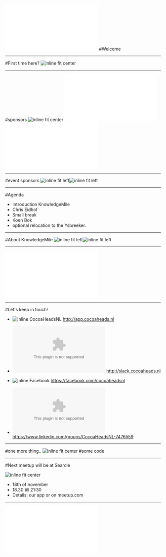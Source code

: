 ![inline fit](../Logos/CocoaHeadsNL.pdf)
#Welcome


---

#First time here?
![inline fit center](../Logos/app.png)

---

#sponsors
![inline fit center](../Logos/framerstudio.png)
![inline fit left](../Logos/egeniq.pdf) ![inline fit left](../Logos/xebia.pdf)

---

#event sponsors
![inline fit left](../Logos/ACICE.png)![inline fit left](../Logos/KnowledgeMile_Logo.png) 

---

#Agenda

- Introduction KnowledgeMile
- Chris Eidhof
- Small break
- Koen Bok
- optional relocation to the Ysbreeker.

---

#About KnowledgeMile
![inline fit left](../Logos/ACICE.png)![inline fit left](../Logos/KnowledgeMile_Logo.png) 

---

![fit](../Logos/CocoaHeadsNL.pdf)

---

#Let's keep in touch!

- ![inline](../Logos/appstore.png) CocoaHeadsNL
http://app.cocoaheads.nl

- ![inline](../Logos/slack_cmyk.eps)
http://slack.cocoaheads.nl

- ![inline](../Logos/Facebook_logo.png) Facebook
https://facebook.com/cocoaheadsnl

- ![inline](../Logos/LinkedIn_logo.eps)
https://www.linkedin.com/groups/CocoaHeadsNL-7476559

---

#one more thing..
![inline fit center](../Logos/do-ios400x400.png) 
#some code

---

#Next meetup will be at Searcle

![inline fit center](../Logos/Searcle-logo-400.png)

- 18th of november
- 18.30 till 21:30
- Details: our app or on meetup.com

---


![fit](../Logos/CocoaHeadsNL.pdf)
